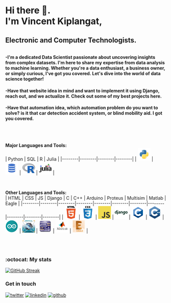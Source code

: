 # Hi there 👋. <br/> I'm Vincent Kiplangat, 
## Electronic and   Computer Technologists.
######
#### -I'm a dedicated Data Scientist passionate about uncovering insights from complex datasets. I'm here to share my expertise from data analysis to machine learning. Whether you're a data enthusiast, a business owner, or simply curious, I've got you covered. Let's dive into the world of data science together!
#### -Have that website idea in mind and want to implement it using Django, reach out, and we actualize it. Check out some of my best projects here.
#### -Have that automation idea, which automation problem do you want to solve? is it that car detection accident system, or blind mobility aid. I got you covered.

<!--
**Kenduiwat/Kenduiwat** is a ✨ _special_ ✨ repository because its `README.md` (this file) appears on your GitHub profile.

Here are some ideas to get you started:

- 🔭 I’m currently working on ...
- 🌱 I’m currently learning ...
- 👯 I’m looking to collaborate on ...
- 🤔 I’m looking for help with ...
- 💬 Ask me about ...
- 📫 How to reach me: ...
- 😄 Pronouns: ...
- ⚡ Fun fact: ...

<a href="https://twitter.com/Kenduiwatt">
  <img align="left" alt="Vincent's Twitter" width="22px" src="https://cdn.jsdelivr.net/npm/simple-icons@v3/icons/twitter.svg" />
</a>
<a href="https://www.linkedin.com/in/vincent-kiplangat-9510621bb/">
  <img align="left" alt="Vincent's Linkdein" width="22px" src="https://cdn.jsdelivr.net/npm/simple-icons@v3/icons/linkedin.svg" />
</a>
<a href="https://github.com/Kenduiwat">
  <img align="left" alt="Vincent's Github" width="22px" src="https://cdn.jsdelivr.net/npm/simple-icons@v3/icons/github.svg" />
</a>
-->

<br/>
<br/>

**Major Languages and Tools:**  
| Python | SQL | R | Julia |
|--------|--------|--------|--------|
| <img src="https://raw.githubusercontent.com/github/explore/80688e429a7d4ef2fca1e82350fe8e3517d3494d/topics/python/python.png" alt="Python" height="40"> | <img src="https://raw.githubusercontent.com/github/explore/master/topics/sql/sql.png" alt="SQL" height="40"> | <img src="https://raw.githubusercontent.com/github/explore/master/topics/r/r.png" alt="R" height="40"> | <img src="https://raw.githubusercontent.com/github/explore/master/topics/julia/julia.png" alt="Julia" height="40"> |





<br/>


**Other Languages and Tools:**  
| HTML | CSS | JS | Django | C | C++ | Arduino | Proteus | Multisim | Matlab | Eagle |
|--------|--------|--------|--------|--------|--------|--------|--------|--------|--------|--------|
| <img src="https://raw.githubusercontent.com/github/explore/master/topics/html/html.png" alt="HTML" height="40"> | <img src="https://raw.githubusercontent.com/github/explore/master/topics/css/css.png" alt="CSS" height="40"> | <img src="https://raw.githubusercontent.com/github/explore/master/topics/javascript/javascript.png" alt="JavaScript" height="40"> | <img src="https://raw.githubusercontent.com/github/explore/master/topics/django/django.png" alt="Django" height="40"> | <img src="https://raw.githubusercontent.com/github/explore/master/topics/c/c.png" alt="C" height="40"> | <img src="https://raw.githubusercontent.com/github/explore/master/topics/cpp/cpp.png" alt="C++" height="40"> | <img src="https://raw.githubusercontent.com/github/explore/master/topics/arduino/arduino.png" alt="Arduino" height="40"> | <img src="proteus.jpg" alt="Proteus" height="40"> | <img src="MultisimNI.png" alt="MultisimNI" height="40"> | <img src="Matlab.jpg" alt="Matlab" height="40"> | <img src="Eagle.jpg" alt="Eagle" height="40"> |





<br/>
<br/>

### :octocat: My stats






[![GitHub Streak](https://github-readme-streak-stats-tau-murex.vercel.app?user=Kenduiwat&theme=vue-dark&hide_border=true&date_format=j%20M%5B%20Y%5D)](https://github.com/VincentKiplangat?tab=repositories)




### Get in touch
<p>
  <a href="https://twitter.com/Kenduiwatt"><img src="https://img.icons8.com/color/50/111111/twitter-squared.png" alt="twitter"/></a>
  <a href="https://www.linkedin.com/in/vincent-kiplangat-9510621bb/"><img src="https://img.icons8.com/color/50/111111/linkedin.png" alt="linkedin"/></a>
  <a href="https://github.com/Kenduiwat"><img src="https://img.icons8.com/color/50/111111/github.png" alt="github"/></a>
  
</p>
